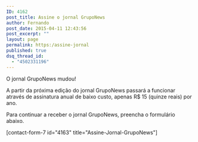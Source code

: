 ```yaml
---
ID: 4162
post_title: Assine o jornal GrupoNews
author: Fernando
post_date: 2015-04-11 12:43:56
post_excerpt: ""
layout: page
permalink: https:/assine-jornal
published: true
dsq_thread_id:
  - "4502331196"
---
```

O jornal GrupoNews mudou!

A partir da próxima edição do jornal GrupoNews passará a funcionar através de assinatura anual de baixo custo, apenas R$ 15 (quinze reais) por ano.

Para continuar a receber o jornal GrupoNews, preencha o formulário abaixo.

[contact-form-7 id="4163" title="Assine-Jornal-GrupoNews"]